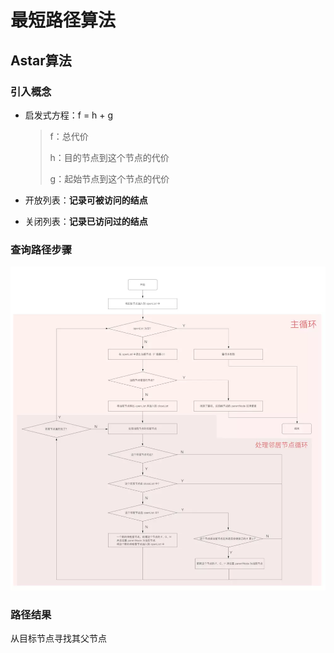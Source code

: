 # 最短路径算法

## Astar算法

### 引入概念

- 启发式方程：f = h + g

  > f：总代价
  >
  > h：目的节点到这个节点的代价
  >
  > g：起始节点到这个节点的代价

- 开放列表：**记录可被访问的结点**

- 关闭列表：**记录已访问过的结点**

### 查询路径步骤

![img](./pic/webp)

### 路径结果

从目标节点寻找其父节点